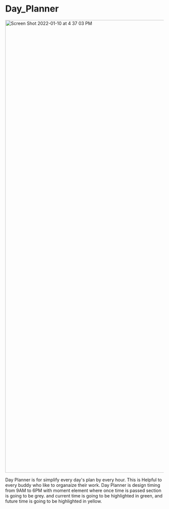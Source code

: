 # Day_Planner



 <img width="1440" alt="Screen Shot 2022-01-10 at 4 37 03 PM" src="https://user-images.githubusercontent.com/94412449/148843592-ff6efa3a-e91e-4288-a765-5aa6e6c17cbe.png">

Day Planner is for simplify every day's plan by every hour. This is Helpful to every buddy who like to organaize their work. Day Planner is design timing from 9AM to 6PM with moment element where once time is passed section is going to be grey. and current time is going to be highlighted in green, and future time is going to be highlighted in yellow.
